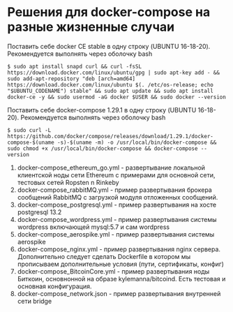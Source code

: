# Решения для docker-compose на разные жизненные случаи
Поставить себе docker CE stable в одну строку (UBUNTU 16-18-20).  Рекомендуется выполнять через оболочку bash

    $ sudo apt install snapd curl && curl -fsSL https://download.docker.com/linux/ubuntu/gpg | sudo apt-key add - && sudo add-apt-repository "deb [arch=amd64] https://download.docker.com/linux/ubuntu $(. /etc/os-release; echo "$UBUNTU_CODENAME") stable" && sudo apt update && sudo apt install docker-ce -y && sudo usermod -aG docker $USER && sudo docker --version

Поставить себе docker-compose 1.29.1 в одну строку (UBUNTU 16-18-20). Рекомендуется выполнять через оболочку bash

    $ sudo curl -L https://github.com/docker/compose/releases/download/1.29.1/docker-compose-$(uname -s)-$(uname -m) -o /usr/local/bin/docker-compose && sudo chmod +x /usr/local/bin/docker-compose && docker-compose --version

1. docker-compose_ethereum_go.yml - развертывание локальной клиентской ноды сети Ethereum с примерами для основной сети, тестовых сетей Ropsten n Rinkeby
2. docker-compose_rabbitMQ.yml - пример развертывания брокера сообщений RabbitMQ с загрузкой модуля отложенных сообщений.
3. docker-compose_postgresql.yml - пример развертывания на хосте postgresql 13.2
4. docker-compose_wordpress.yml - пример развертывания системы wordpress включающей mysql:5.7 и сам wordpress
5. docker-compose_aerospike.yml - пример развертывания системы aerospike
6. docker-compose_nginx.yml - пример развертывания nginx сервера. Дополнительно следует сделать Dockerfile в котором мы прописываем дополнительные условия (пути, сертификаты, конфиг)
7. docker-compose_BitcoinCore.yml - пример развертывания ноды Биткоин, основнонной на образе kylemanna/bitcoind. Есть тестовая и основная конфигурация.  
8. docker-compose_network.json - пример развертывания внутренней сети bridge
